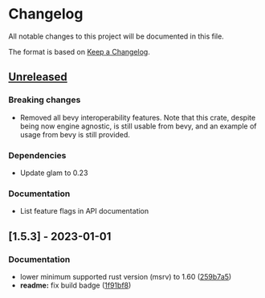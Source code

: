 # Changelog

All notable changes to this project will be documented in this file.

The format is based on [Keep a Changelog](https://keepachangelog.com/en/1.0.0/).


## [Unreleased]

### Breaking changes

* Removed all bevy interoperability features.
  Note that this crate, despite being now engine agnostic, is still usable from bevy, and an example of usage from bevy is still provided.


### Dependencies

* Update glam to 0.23


### Documentation

* List feature flags in API documentation


## [1.5.3] - 2023-01-01


### Documentation

* lower minimum supported rust version (msrv) to 1.60 ([259b7a5](https://github.com/jcornaz/impacted/commit/259b7a57ee36a602d12eb86e083d2a2df6897649))
* **readme:** fix build badge ([1f91bf8](https://github.com/jcornaz/impacted/commit/1f91bf88ee4a57eddc4a1ed4b47fc5ffea04e85d))


[Unreleased]: https://github.com/jcornaz/beancount_parser_2/compare/v1.5.3...HEAD
[1.5.4]: https://github.com/jcornaz/impacted/compare/v1.5.3...v1.5.4
